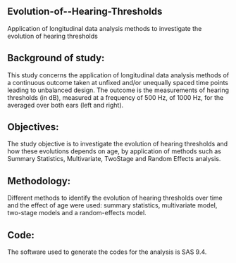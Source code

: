 ## Evolution-of--Hearing-Thresholds
Application of longitudinal data analysis methods to investigate the evolution of hearing thresholds

## Background of study:
 This study concerns the application of longitudinal data analysis methods of a continuous outcome taken at unfixed and/or unequally spaced time points leading to unbalanced design. The outcome is the measurements of hearing thresholds (in dB), measured at a frequency of 500 Hz, of 1000 Hz, for the averaged over both ears (left and right).
 
## Objectives:
The study objective is to investigate the evolution of hearing thresholds and how these evolutions depends on age, by application of methods such as Summary Statistics, Multivariate, TwoStage and Random Effects analysis.

## Methodology:
Different methods to identify the evolution of hearing thresholds over time and the effect of age were used: summary statistics, multivariate model, two-stage models and a random-effects model. 

## Code:
The software used to generate the codes for the analysis is SAS 9.4.


